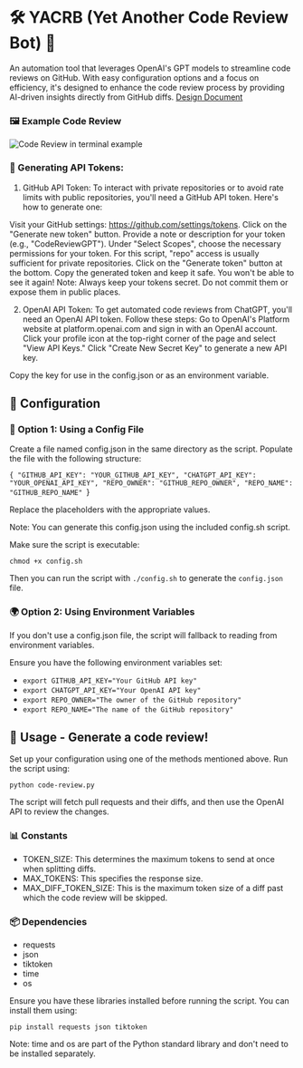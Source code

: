 # 🛠️ YACRB (Yet Another Code Review Bot) 🤖
An automation tool that leverages OpenAI's GPT models to streamline code reviews on GitHub. With easy configuration options and a focus on efficiency, it's designed to enhance the code review process by providing AI-driven insights directly from GitHub diffs. 
[Design Document](https://raw.github.com/ian-hickey/CodeReviewGPT/main/design.txt)

### 🖼️ Example Code Review

![Code Review in terminal example](https://raw.github.com/ian-hickey/yacrb/main/example-edit-1.png?raw=true "Angular Code Review")

### 🔑 Generating API Tokens:

1. GitHub API Token:
To interact with private repositories or to avoid rate limits with public repositories, you'll need a GitHub API token. Here's how to generate one:

Visit your GitHub settings: https://github.com/settings/tokens.
Click on the "Generate new token" button.
Provide a note or description for your token (e.g., "CodeReviewGPT").
Under "Select Scopes", choose the necessary permissions for your token. For this script, "repo" access is usually sufficient for private repositories.
Click on the "Generate token" button at the bottom.
Copy the generated token and keep it safe. You won't be able to see it again!
Note: Always keep your tokens secret. Do not commit them or expose them in public places.

2. OpenAI API Token:
To get automated code reviews from ChatGPT, you'll need an OpenAI API token. Follow these steps:
Go to OpenAI's Platform website at platform.openai.com and sign in with an OpenAI account.
Click your profile icon at the top-right corner of the page and select "View API Keys."
Click "Create New Secret Key" to generate a new API key.

Copy the key for use in the config.json or as an environment variable.

## 🔧 Configuration 

### 📁 Option 1: Using a Config File
Create a file named config.json in the same directory as the script.
Populate the file with the following structure:

`{
    "GITHUB_API_KEY": "YOUR_GITHUB_API_KEY",
    "CHATGPT_API_KEY": "YOUR_OPENAI_API_KEY",
    "REPO_OWNER": "GITHUB_REPO_OWNER",
    "REPO_NAME": "GITHUB_REPO_NAME"
`}

Replace the placeholders with the appropriate values.

Note: You can generate this config.json using the included config.sh script. 

Make sure the script is executable: 

`chmod +x config.sh`

Then you can run the script with `./config.sh` to generate the `config.json` file.


### 🌍 Option 2: Using Environment Variables
If you don't use a config.json file, the script will fallback to reading from environment variables. 

Ensure you have the following environment variables set:

* `export GITHUB_API_KEY="Your GitHub API key"`
* `export CHATGPT_API_KEY="Your OpenAI API key"`
* `export REPO_OWNER="The owner of the GitHub repository"`
* `export REPO_NAME="The name of the GitHub repository"`

## 🚀 Usage - Generate a code review!

Set up your configuration using one of the methods mentioned above.
Run the script using:

`python code-review.py`

The script will fetch pull requests and their diffs, and then use the OpenAI API to review the changes.

### 📊 Constants
* TOKEN_SIZE: This determines the maximum tokens to send at once when splitting diffs.
* MAX_TOKENS: This specifies the response size.
* MAX_DIFF_TOKEN_SIZE: This is the maximum token size of a diff past which the code review will be skipped.
  
### 📦 Dependencies

* requests
* json
* tiktoken
* time
* os

Ensure you have these libraries installed before running the script.
You can install them using:

`pip install requests json tiktoken`

Note: time and os are part of the Python standard library and don't need to be installed separately.

